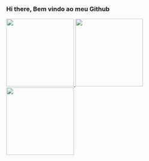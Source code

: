 ### Hi there, Bem vindo ao meu Github
<div>
  <a href="https://github.com/estevaodeabreu">
  <img height = "180em" src = "https://github-readme-stats.vercel.app/api?username=estevaodeabreu&show_icons=true&theme=dracula&include_all_commits=true&count_private=true" />
  <img height = "180em" src = "https://github-readme-stats.vercel.app/api/top-langs/?username=estevaodeabreu&layout=compact&langs_count= 16 & theme = dracula" />
  <img height = "180em" src = "https://github-readme-stats.vercel.app/api/top-langs/?username=estevaodeabreu&layout=compact&langs_count= 7 & theme = dracula" />
</div>

